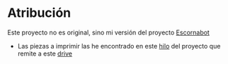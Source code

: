 # Atribución

Este proyecto no es original, sino mi versión del proyecto [Escornabot](http://escornabot.com/web/)

- Las piezas a imprimir las he encontrado en este [hilo](https://groups.google.com/forum/#!searchin/escornabot_users/cpu%7Csort:relevance/escornabot_users/3UYFwULpBrc/N04Q58mJAAAJ) del
proyecto que remite a este [drive](https://drive.google.com/open?id=0B8qe5ux0eH6CaVhxOUhWZ05GazdpVE1UYUFPeFdmZHYwTkVn)
